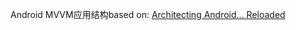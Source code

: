 Android MVVM应用结构based on:
[Architecting Android… Reloaded](https://fernandocejas.com/2018/05/07/architecting-android-reloaded/)
